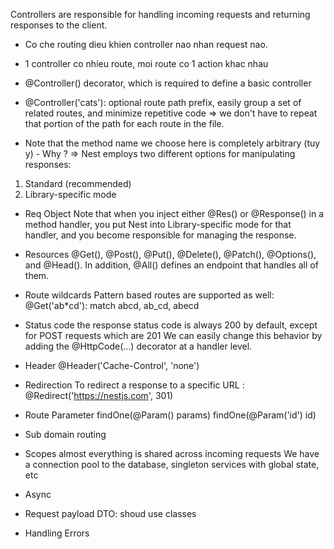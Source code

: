 Controllers are responsible for handling incoming requests and returning responses to the client.

- Co che routing dieu khien controller nao nhan request nao.

- 1 controller co nhieu route, moi route co 1 action khac nhau

- @Controller() decorator, which is required to define a basic controller

- @Controller('cats'): optional route path prefix, easily group a set of related routes, and minimize repetitive code 
=> we don't have to repeat that portion of the path for each route in the file.

- Note that the method name we choose here is completely arbitrary (tuy y) - Why ? 
=> Nest employs two different options for manipulating responses:
1. Standard (recommended)
2. Library-specific mode

* Req Object
Note that when you inject either @Res() or @Response() in a method handler, you put Nest into Library-specific mode for that handler, and you become responsible for managing the response. 

* Resources
@Get(), @Post(), @Put(), @Delete(), @Patch(), @Options(), and @Head(). In addition, @All() defines an endpoint that handles all of them.

* Route wildcards
Pattern based routes are supported as well: @Get('ab*cd'): match abcd, ab_cd, abecd

* Status code
the response status code is always 200 by default, except for POST requests which are 201
We can easily change this behavior by adding the @HttpCode(...) decorator at a handler level.

* Header
@Header('Cache-Control', 'none')

* Redirection
To redirect a response to a specific URL : @Redirect('https://nestjs.com', 301)

* Route Parameter
findOne(@Param() params)
findOne(@Param('id') id)

* Sub domain routing

* Scopes
almost everything is shared across incoming requests
We have a connection pool to the database, singleton services with global state, etc

* Async

* Request payload
DTO: shoud use classes

* Handling Errors
